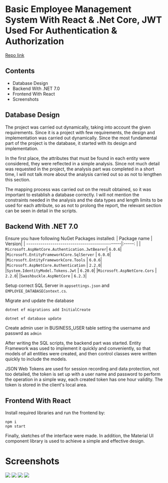# Basic Employee Management System With React & .Net Core, JWT Used For Authentication & Authorization

<a href="https://github.com/pritesh6754/EmployeeManagementSystem" target="_blank">Repo link</a>

## Contents
- Database Design
- Backend With .NET 7.0
- Frontend With React
- Screenshots

## Database Design

The project was carried out dynamically, taking into account the given requirements. Since it is a project with few requirements, the design and implementation was carried out dynamically. Since the most fundamental part of the project is the database, it started with its design and implementation.

In the first place, the attributes that must be found in each entity were considered, they were reflected in a simple analysis. Since not much detail was requested in the project, the analysis part was completed in a short time, I will not talk more about the analysis carried out so as not to lengthen this section.

The mapping process was carried out on the result obtained, so it was important to establish a database correctly. I will not mention the constraints needed in the analysis and the data types and length limits to be used for each attribute, so as not to prolong the report, the relevant section can be seen in detail in the scripts.

## Backend With .NET 7.0

Ensure you have following NuGet Packages installed:
| Package name									 | Version|
| -----------------------------------------------|:-----: |
| `Microsoft.AspNetCore.Authentication.JwtBearer`| `6.0.6`|
|`Microsoft.EntityFrameworkCore.SqlServer`       | `6.0.0`|
|`Microsoft.EntityFrameworkCore.Tools`           | `6.0.6`|
|`Microsoft.AspNetCore.Authentication`           | `2.2.0`|
|`System.IdentityModel.Tokens.Jwt`               | `6.20.0`|
|`Microsoft.AspNetCore.Cors`                     | `2.2.0`|
|`Swashbuckle.AspNetCore`                        | `6.2.3`|            



Setup correct SQL Server in `appsettings.json` and `EMPLOYEE_DATABASEContext.cs`.

Migrate and update the database
```
dotnet ef migrations add InitialCreate
```
```
dotnet ef database update
```

Create admin user in BUSINESS_USER table setting the username and passwrd as `admin`

After writing the SQL scripts, the backend part was started. Entity Framework was used to implement it quickly and conveniently, so that models of all entities were created, and then control classes were written quickly to include the models.

JSON Web Tokens are used for session recording and data protection, not too detailed, the token is set up with a user name and password to perform the operation in a simple way, each created token has one hour validity. The token is stored in the client's local area.

## Frontend With React
Install required libraries and run the frontend by:
```
npm i
npm start
```

Finally, sketches of the interface were made. In addition, the Material UI component library is used to achieve a simple and effective design.

# Screenshots

![](https://drive.google.com/uc?id=1aJXdigGW0ALRQnpIS_cMF5Y1NlllzQa1)
![](https://drive.google.com/uc?id=1Ui_L5sGCzIqcaDJCGRkUNKov4L1M4Slt)
![](https://drive.google.com/uc?id=1Qr7LqkFzI8brx8QRbhOkQ1NzcG8vFZ8c)
![](https://drive.google.com/uc?id=1aq6njQSaSdTUC3a1XtuidkPFEKtaW1_3)
